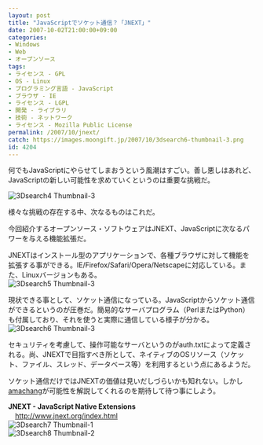 ```yaml
---
layout: post
title: "JavaScriptでソケット通信？「JNEXT」"
date: 2007-10-02T21:00:00+09:00
categories:
- Windows
- Web
- オープンソース
tags: 
- ライセンス - GPL
- OS - Linux
- プログラミング言語 - JavaScript
- ブラウザ - IE
- ライセンス - LGPL
- 開発 - ライブラリ
- 技術 - ネットワーク
- ライセンス - Mozilla Public License
permalink: /2007/10/jnext/
catch: https://images.moongift.jp/2007/10/3dsearch6-thumbnail-3.png
id: 4204
---
```

何でもJavaScriptにやらせてしまおうという風潮はすごい。善し悪しはあれど、JavaScriptの新しい可能性を求めていくというのは重要な挑戦だ。   
  
 ![3Dsearch4 Thumbnail-3](https://images.moongift.jp/2007/10/3dsearch4-thumbnail-3.png)  
  
様々な挑戦の存在する中、次なるものはこれだ。   
  
今回紹介するオープンソース・ソフトウェアはJNEXT、JavaScriptに次なるパワーを与える機能拡張だ。   
<!--more-->  
JNEXTはインストール型のアプリケーションで、各種ブラウザに対して機能を拡張する事ができる。IE/Firefox/Safari/Opera/Netscapeに対応している。また、Linuxバージョンもある。   
 ![3Dsearch5 Thumbnail-3](https://images.moongift.jp/2007/10/3dsearch5-thumbnail-3.png)  
  
現状できる事として、ソケット通信になっている。JavaScriptからソケット通信ができるというのが圧巻だ。簡易的なサーバプログラム（PerlまたはPython）も付属しており、それを使うと実際に通信している様子が分かる。   
 ![3Dsearch6 Thumbnail-3](https://images.moongift.jp/2007/10/3dsearch6-thumbnail-3.png)  
  
セキュリティを考慮して、操作可能なサーバというのがauth.txtによって定義される。尚、JNEXTで目指すべき所として、ネイティブのOSリソース（ソケット、ファイル、スレッド、データベース等）を利用するという点にあるようだ。   
  
ソケット通信だけではJNEXTの価値は見いだしづらいかも知れない。しかし[amachang](http://d.hatena.ne.jp/amachang/)が可能性を解説してくれるのを期待して待つ事にしよう。   
  
**JNEXT - JavaScript Native Extensions**   
　[http://www.jnext.org/index.html   
](http://www.jnext.org/index.html) ![3Dsearch7 Thumbnail-1](https://images.moongift.jp/2007/10/3dsearch7-thumbnail-1.png)  
 ![3Dsearch8 Thumbnail-2](https://images.moongift.jp/2007/10/3dsearch8-thumbnail-2.png)

